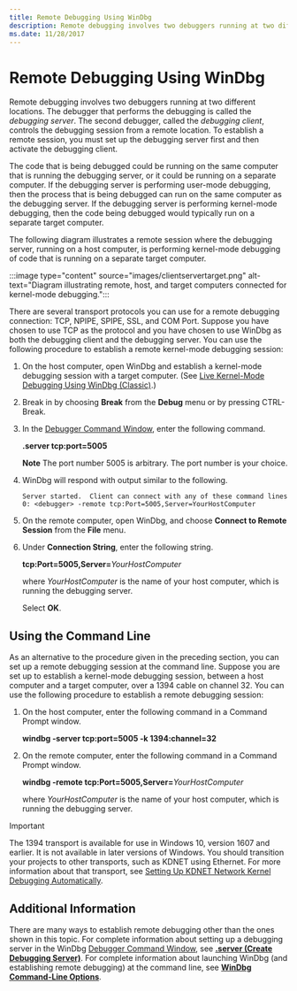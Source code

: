 ```yaml
---
title: Remote Debugging Using WinDbg
description: Remote debugging involves two debuggers running at two different locations.
ms.date: 11/28/2017
---
```


# Remote Debugging Using WinDbg


Remote debugging involves two debuggers running at two different locations. The debugger that performs the debugging is called the *debugging server*. The second debugger, called the *debugging client*, controls the debugging session from a remote location. To establish a remote session, you must set up the debugging server first and then activate the debugging client.

The code that is being debugged could be running on the same computer that is running the debugging server, or it could be running on a separate computer. If the debugging server is performing user-mode debugging, then the process that is being debugged can run on the same computer as the debugging server. If the debugging server is performing kernel-mode debugging, then the code being debugged would typically run on a separate target computer.

The following diagram illustrates a remote session where the debugging server, running on a host computer, is performing kernel-mode debugging of code that is running on a separate target computer.

:::image type="content" source="images/clientservertarget.png" alt-text="Diagram illustrating remote, host, and target computers connected for kernel-mode debugging.":::

There are several transport protocols you can use for a remote debugging connection: TCP, NPIPE, SPIPE, SSL, and COM Port. Suppose you have chosen to use TCP as the protocol and you have chosen to use WinDbg as both the debugging client and the debugging server. You can use the following procedure to establish a remote kernel-mode debugging session:

1. On the host computer, open WinDbg and establish a kernel-mode debugging session with a target computer. (See [Live Kernel-Mode Debugging Using WinDbg (Classic)](performing-kernel-mode-debugging-using-windbg.md).)
2. Break in by choosing **Break** from the **Debug** menu or by pressing CTRL-Break.
3. In the [Debugger Command Window](debugger-command-window.md), enter the following command.

   **.server tcp:port=5005**

   **Note**  The port number 5005 is arbitrary. The port number is your choice.

     

4. WinDbg will respond with output similar to the following.

   ```dbgcmd
   Server started.  Client can connect with any of these command lines
   0: <debugger> -remote tcp:Port=5005,Server=YourHostComputer
   ```

5. On the remote computer, open WinDbg, and choose **Connect to Remote Session** from the **File** menu.
6. Under **Connection String**, enter the following string.

   **tcp:Port=5005,Server=**<em>YourHostComputer</em>

   where *YourHostComputer* is the name of your host computer, which is running the debugging server.

   Select **OK**.

## <span id="Using_the_Command_Line"></span><span id="using_the_command_line"></span><span id="USING_THE_COMMAND_LINE"></span>Using the Command Line


As an alternative to the procedure given in the preceding section, you can set up a remote debugging session at the command line. Suppose you are set up to establish a kernel-mode debugging session, between a host computer and a target computer, over a 1394 cable on channel 32. You can use the following procedure to establish a remote debugging session:

1. On the host computer, enter the following command in a Command Prompt window.

   **windbg -server tcp:port=5005 -k 1394:channel=32**

2. On the remote computer, enter the following command in a Command Prompt window.

   **windbg -remote tcp:Port=5005,Server=**<em>YourHostComputer</em>

   where *YourHostComputer* is the name of your host computer, which is running the debugging server.

> [!IMPORTANT]
> The 1394 transport is available for use in Windows 10, version 1607 and earlier. 
> It is not available in later versions of Windows. You should transition your projects to other transports, such as KDNET using Ethernet. 
> For more information about that transport, see [Setting Up KDNET Network Kernel Debugging Automatically](setting-up-a-network-debugging-connection-automatically.md).
>

## <span id="Additional_Information"></span><span id="additional_information"></span><span id="ADDITIONAL_INFORMATION"></span>Additional Information


There are many ways to establish remote debugging other than the ones shown in this topic. For complete information about setting up a debugging server in the WinDbg [Debugger Command Window](debugger-command-window.md), see [**.server (Create Debugging Server)**](../debuggercmds/-server--create-debugging-server-.md). For complete information about launching WinDbg (and establishing remote debugging) at the command line, see [**WinDbg Command-Line Options**](windbg-command-line-options.md).

 

 